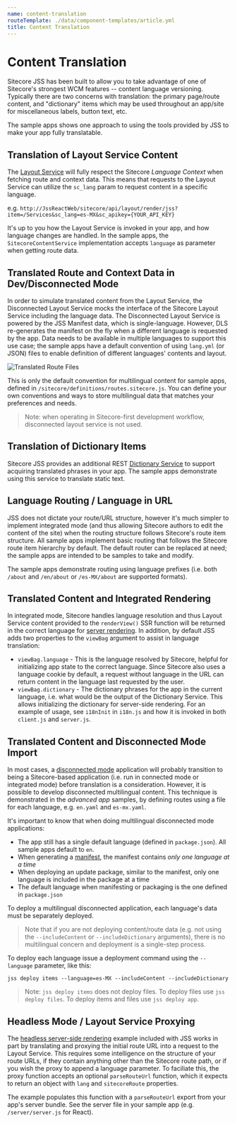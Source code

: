 ```yaml
---
name: content-translation
routeTemplate: ./data/component-templates/article.yml
title: Content Translation
---
```


# Content Translation

Sitecore JSS has been built to allow you to take advantage of one of Sitecore's strongest WCM features -- content language versioning. Typically there are two concerns with translation: the primary page/route content, and "dictionary" items which may be used throughout an app/site for miscellaneous labels, button text, etc.

The sample apps shows one approach to using the tools provided by JSS to make your app fully translatable.

## Translation of Layout Service Content

The [Layout Service](/docs/fundamentals/services/layout/sitecore-layout-service) will fully respect the Sitecore *Language Context* when fetching route and context data. This means that requests to the Layout Service can utilize the `sc_lang` param to request content in a specific language.

e.g. `http://JssReactWeb/sitecore/api/layout/render/jss?item=/Services&sc_lang=es-MX&sc_apikey={YOUR_API_KEY}`

It's up to you how the Layout Service is invoked in your app, and how language changes are handled. In the sample apps, the `SitecoreContentService` implementation accepts `language` as parameter when getting route data.

## Translated Route and Context Data in Dev/Disconnected Mode

In order to simulate translated content from the Layout Service, the Disconnected Layout Service mocks the interface of the Sitecore Layout Service including the language data. The Disconnected Layout Service is powered by the JSS Manifest data, which is single-language. However, DLS re-generates the manifest on the fly when a different language is requested by the app. Data needs to be available in multiple languages to support this use case; the sample apps have a default convention of using `lang.yml` (or JSON) files to enable definition of different languages' contents and layout.

![Translated Route Files](/assets/img/recipe-content-translation-dev-routes.png)

This is only the default convention for multilingual content for sample apps, defined in `/sitecore/definitions/routes.sitecore.js`. You can define your own conventions and ways to store multilingual data that matches your preferences and needs.

> Note: when operating in Sitecore-first development workflow, disconnected layout service is not used.

## Translation of Dictionary Items

Sitecore JSS provides an additional REST [Dictionary Service](/docs/fundamentals/services/dictionary/sitecore-dictionary-service) to support acquiring translated phrases in your app. The sample apps demonstrate using this service to translate static text.

## Language Routing / Language in URL

JSS does not dictate your route/URL structure, however it's much simpler to implement integrated mode (and thus allowing Sitecore authors to edit the content of the site) when the routing structure follows Sitecore's route item structure. All sample apps implement basic routing that follows the Sitecore route item hierarchy by default. The default router can be replaced at need; the sample apps are intended to be samples to take and modify.

The sample apps demonstrate routing using language prefixes (i.e. both `/about` and `/en/about` or `/es-MX/about` are supported formats).

## Translated Content and Integrated Rendering

In integrated mode, Sitecore handles language resolution and thus Layout Service content provided to the `renderView()` SSR function will be returned in the correct language for [server rendering](/docs/techniques/ssr/integrated-mode-ssr). In addition, by default JSS adds two properties to the `viewBag` argument to assist in language translation:

* `viewBag.language` - This is the language resolved by Sitecore, helpful for initializing app state to the correct language. Since Sitecore also uses a language cookie by default, a request without language in the URL can return content in the language last requested by the user.
* `viewBag.dictionary` - The dictionary phrases for the app in the current language, i.e. what would be the output of the Dictionary Service. This allows initializing the dictionary for server-side rendering. For an example of usage, see `i18nInit` in `i18n.js` and how it is invoked in both `client.js` and `server.js`.

## Translated Content and Disconnected Mode Import

In most cases, a [disconnected mode](/docs/fundamentals/application-modes) application will probably transition to being a Sitecore-based application (i.e. run in connected mode or integrated mode) before translation is a consideration. However, it is possible to develop disconnected multilingual content. This technique is demonstrated in the _advanced app_ samples, by defining routes using a file for each language, e.g. `en.yaml` and `es-mx.yaml`.

It's important to know that when doing multilingual disconnected mode applications:

* The app still has a single default language (defined in `package.json`). All sample apps default to `en`.
* When generating a [manifest](/docs/techniques/working-disconnected/disconnected-overview), the manifest contains _only one language at a time_
* When deploying an update package, similar to the manifest, only one language is included in the package at a time
* The default language when manifesting or packaging is the one defined in `package.json`

To deploy a multilingual disconnected application, each language's data must be separately deployed. 

> Note that if you are not deploying content/route data (e.g. not using the `--includeContent` or `--includeDictionary` arguments), there is no multilingual concern and deployment is a single-step process.

To deploy each language issue a deployment command using the `--language` parameter, like this:

```
jss deploy items --language=es-MX --includeContent --includeDictionary
```

> Note: `jss deploy items` does not deploy files. To deploy files use `jss deploy files`. To deploy items and files use `jss deploy app`.

## Headless Mode / Layout Service Proxying

The [headless server-side rendering](/application-modes#headless-server-side-rendering-mode) example included with JSS works in part by translating and proxying the initial route URL into a request to the Layout Service. This requires some intelligence on the structure of your route URLs, if they contain anything other than the Sitecore route path, or if you wish the proxy to append a language parameter. To faciliate this, the proxy function accepts an optional `parseRouteUrl` function, which it expects to return an object with `lang` and `sitecoreRoute` properties.

The example populates this function with a `parseRouteUrl` export from your app's server bundle. See the server file in your sample app (e.g. `/server/server.js` for React).
